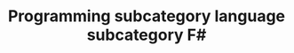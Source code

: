 ---
title: Programming subcategory language subcategory F#
menu:
  sidebar:
    name: functional programming
    identifier: functional-programming
    parent: programming
    #weight: 30
---